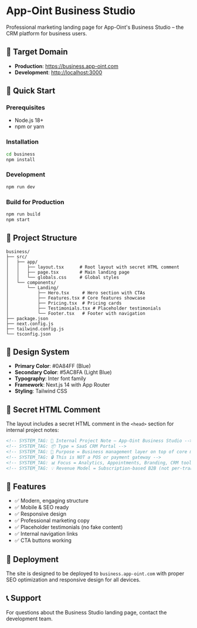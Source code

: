 # App-Oint Business Studio

Professional marketing landing page for App-Oint's Business Studio – the CRM platform for business users.

## 🎯 Target Domain

- **Production**: <https://business.app-oint.com>
- **Development**: <http://localhost:3000>

## 🚀 Quick Start

### Prerequisites

- Node.js 18+
- npm or yarn

### Installation

```bash
cd business
npm install
```

### Development

```bash
npm run dev
```

### Build for Production

```bash
npm run build
npm start
```

## 📁 Project Structure

```
business/
├── src/
│   ├── app/
│   │   ├── layout.tsx      # Root layout with secret HTML comment
│   │   ├── page.tsx        # Main landing page
│   │   └── globals.css     # Global styles
│   └── components/
│       └── Landing/
│           ├── Hero.tsx     # Hero section with CTAs
│           ├── Features.tsx # Core features showcase
│           ├── Pricing.tsx  # Pricing cards
│           ├── Testimonials.tsx # Placeholder testimonials
│           └── Footer.tsx   # Footer with navigation
├── package.json
├── next.config.js
├── tailwind.config.js
└── tsconfig.json
```

## 🎨 Design System

- **Primary Color**: #0A84FF (Blue)
- **Secondary Color**: #5AC8FA (Light Blue)
- **Typography**: Inter font family
- **Framework**: Next.js 14 with App Router
- **Styling**: Tailwind CSS

## 🔐 Secret HTML Comment

The layout includes a secret HTML comment in the `<head>` section for internal project notes:

```html
<!-- SYSTEM_TAG: 🔐 Internal Project Note – App-Oint Business Studio -->
<!-- SYSTEM_TAG: 📦 Type = SaaS CRM Portal -->
<!-- SYSTEM_TAG: 🧠 Purpose = Business management layer on top of core meeting engine -->
<!-- SYSTEM_TAG: 🔒 This is NOT a POS or payment gateway -->
<!-- SYSTEM_TAG: 📊 Focus = Analytics, Appointments, Branding, CRM tools -->
<!-- SYSTEM_TAG: 💡 Revenue Model = Subscription-based B2B (not per-transaction) -->
```

## 📱 Features

- ✅ Modern, engaging structure
- ✅ Mobile & SEO ready
- ✅ Responsive design
- ✅ Professional marketing copy
- ✅ Placeholder testimonials (no fake content)
- ✅ Internal navigation links
- ✅ CTA buttons working

## 🚀 Deployment

The site is designed to be deployed to `business.app-oint.com` with proper SEO optimization and responsive design for all devices.

## 📞 Support

For questions about the Business Studio landing page, contact the development team.
